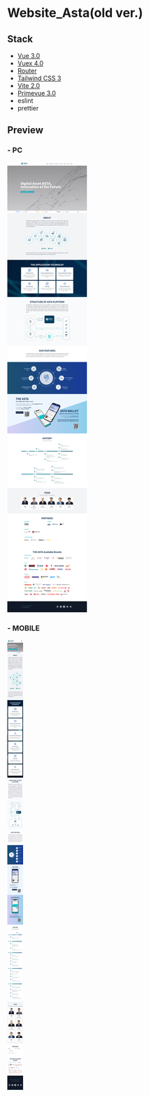 # Website_Asta(old ver.)

## Stack

-   [Vue 3.0](https://v3.vuejs.org/)
-   [Vuex 4.0](https://vuex.vuejs.org)
-   [Router](https://router.vuejs.org/)
-   [Tailwind CSS 3](https://tailwindcss.com/)
-   [Vite 2.0](https://vitejs.dev/)
-   [Primevue 3.0](https://primefaces.org/primevue/#/)
-   eslint
-   prettier


## Preview

### - PC
<img src="https://github.com/hwang1588/repo_img_src/blob/main/_korfin_asta_old/pc1.png">

### - MOBILE
<img src="https://github.com/hwang1588/repo_img_src/blob/main/_korfin_asta_old/mobile1.png">

